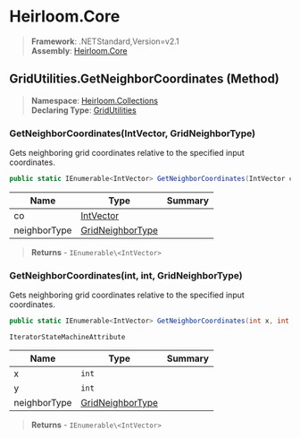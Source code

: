 # Heirloom.Core

> **Framework**: .NETStandard,Version=v2.1  
> **Assembly**: [Heirloom.Core][0]

## GridUtilities.GetNeighborCoordinates (Method)

> **Namespace**: [Heirloom.Collections][0]  
> **Declaring Type**: [GridUtilities][1]

### GetNeighborCoordinates(IntVector, GridNeighborType)

Gets neighboring grid coordinates relative to the specified input coordinates.

```cs
public static IEnumerable<IntVector> GetNeighborCoordinates(IntVector co, GridNeighborType neighborType)
```

| Name         | Type                  | Summary |
|--------------|-----------------------|---------|
| co           | [IntVector][2]        |         |
| neighborType | [GridNeighborType][3] |         |

> **Returns** - `IEnumerable\<IntVector>`

### GetNeighborCoordinates(int, int, GridNeighborType)

Gets neighboring grid coordinates relative to the specified input coordinates.

```cs
public static IEnumerable<IntVector> GetNeighborCoordinates(int x, int y, GridNeighborType neighborType)
```

`IteratorStateMachineAttribute`

| Name         | Type                  | Summary |
|--------------|-----------------------|---------|
| x            | `int`                 |         |
| y            | `int`                 |         |
| neighborType | [GridNeighborType][3] |         |

> **Returns** - `IEnumerable\<IntVector>`

[0]: ../../../Heirloom.Core.md
[1]: ../GridUtilities.md
[2]: ../../Heirloom/IntVector.md
[3]: ../GridNeighborType.md
